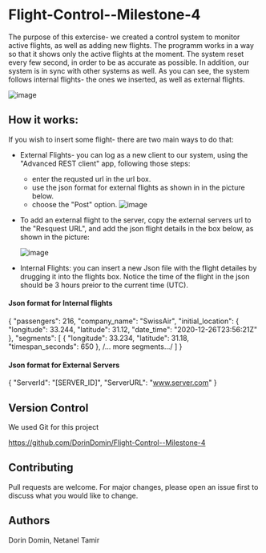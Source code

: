 # Flight-Control--Milestone-4
The purpose of this extercise- we created a control system to monitor active flights, as well as adding new flights. The programm works in a way so that it shows only the active flights at the moment. The system reset every few second, in order to be as accurate as possible. In addition, our system is in sync with other systems as well. As you can see, the system follows internal flights- the ones we inserted, as well as external flights.

![image](https://user-images.githubusercontent.com/58748407/138885735-ca3835ed-ec51-43ff-8576-947a9ed31777.png)


## How it works:

If you wish to insert some flight- there are two main ways to do that:

* External Flights- you can log as a new client to our system, using the "Advanced REST client" app, following those steps:

  - enter the requsted url in the url box.
  - use the json format for external flights as shown in in the picture below.
  - choose the "Post" option.
    ![image](https://user-images.githubusercontent.com/58748407/138886860-b07df893-c2f8-4f72-be39-b3badec3e771.png)
    
 
 
 
* To add an external flight to the server, copy the external servers url to the "Resquest URL", and add the json flight details in the box below, as shown in the picture:

     ![image](https://user-images.githubusercontent.com/58748407/138886951-74607c42-aea9-481d-920f-9a696e3b669b.png)
    
    
* Internal Flights:
you can insert a new Json file with the flight detailes by drugging it into the flights box. 
Notice the time of the flight in the json should be 3 hours preior to the current time (UTC).

#### Json format for Internal flights
{ "passengers": 216, "company_name": "SwissAir", "initial_location": { "longitude": 33.244, "latitude": 31.12, "date_time": "2020-12-26T23:56:21Z" }, "segments": [ { "longitude": 33.234, "latitude": 31.18, "timespan_seconds": 650 }, /... more segments.../ ] }

#### Json format for External Servers
{ "ServerId": "[SERVER_ID]", "ServerURL": "www.server.com" }


## Version Control

We used Git for this project

https://github.com/DorinDomin/Flight-Control--Milestone-4

## Contributing
Pull requests are welcome. For major changes, please open an issue first to discuss what you would like to change.


## Authors
Dorin Domin, Netanel Tamir
